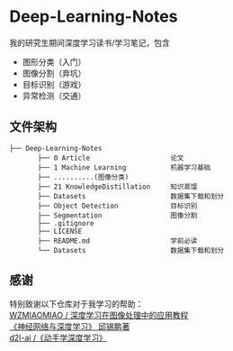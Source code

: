 # Deep-Learning-Notes
我的研究生期间深度学习读书/学习笔记，包含
* 图形分类（入门）
* 图像分割（弃坑）
* 目标识别（游戏）
* 异常检测（交通）

## 文件架构
```
├── Deep-Learning-Notes
       ├── 0 Article                    论文
       ├── 1 Machine Learning           机器学习基础
       ├── ..........(图像分类)
       ├── 21 KnowledgeDistillation     知识蒸馏
       ├── Datasets                     数据集下载和划分
       ├── Object Detection             目标识别
       ├── Segmentation                 图像分割
       ├── .gitignore       
       ├── LICENSE      
       ├── README.md                    学前必读
       └── Datasets                     数据集下载和划分
```

## 感谢
特别致谢以下仓库对于我学习的帮助：  
[ WZMIAOMIAO /
深度学习在图像处理中的应用教程](https://github.com/WZMIAOMIAO/deep-learning-for-image-processing)  
[《神经网络与深度学习》 邱锡鹏著](https://github.com/nndl/nndl.github.io)  
[ d2l-ai /《动手学深度学习》](https://github.com/d2l-ai/d2l-zh)
